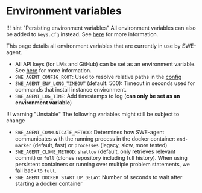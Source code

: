 # Environment variables

!!! hint "Persisting environment variables"
    All environment variables can also be added to `keys.cfg` instead.
    See [here](../installation/keys.md) for more information.

This page details all environment variables that are currently in use by SWE-agent.

* All API keys (for LMs and GitHub) can be set as an environment variable. See [here](../installation/keys.md) for more information.
* `SWE_AGENT_CONFIG_ROOT`: Used to resolve relative paths in the [config](config.md)
* `SWE_AGENT_ENV_LONG_TIMEOUT` (default: 500): Timeout in seconds used for commands that install instance environment.
* `SWE_AGENT_LOG_TIME`: Add timestamps to log (**can only be set as an environment variable**)

!!! warning "Unstable"
    The following variables might still be subject to change

* `SWE_AGENT_COMMUNICATE_METHOD`: Determines how SWE-agent communicates with the running process in the docker container: `end-marker` (default, fast) or `processes` (legacy, slow, more tested)
* `SWE_AGENT_CLONE_METHOD`: `shallow` (default, only retrieves relevant commit) or `full` (clones repository including full history). When using persistent containers or running over multiple problem statements, we fall back to `full`.
* `SWE_AGENT_DOCKER_START_UP_DELAY`: Number of seconds to wait after starting a docker container
